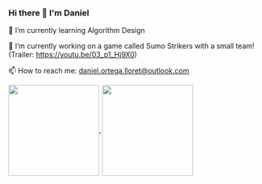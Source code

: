  ### Hi there 👋 I'm Daniel

<!--
**Daniel-Ortega-Lloret/Daniel-Ortega-Lloret** is a ✨ _special_ ✨ repository because its `README.md` (this file) appears on your GitHub profile.

Here are some ideas to get you started: -->
🌱 I’m currently learning Algorithm Design

🔭 I’m currently working on a game called Sumo Strikers with a small team! (Trailer: https://youtu.be/03_p1_Hj9X0)

📫 How to reach me: daniel.ortega.lloret@outlook.com

<!--

- 👯 I’m looking to collaborate on ...
- 🤔 I’m looking for help with ...
- 💬 Ask me about ...

- 😄 Pronouns: ...
- ⚡ Fun fact: ...
-->
<div style="display:inline;">
  <a href="https://github.com/Daniel-Ortega-Lloret/convoychat">
    <img height=180 align="center" src="https://github-readme-stats.vercel.app/api/top-langs?username=Daniel-Ortega-Lloret&layout=compact&langs_count=8&card_width=320" />
  </a>
  <a href="https://github.com/Daniel-Ortega-Lloret/github-readme-stats" style="padding-left: 2;">
    <img height=180 align="center" src="https://github-readme-stats.vercel.app/api?username=Daniel-Ortega-Lloret" />
  </a>
</div>
